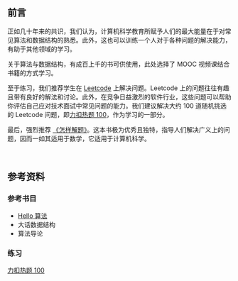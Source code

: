 ## 前言

正如几十年来的共识，我们认为，计算机科学教育所赋予人们的最大能量在于对常见算法和数据结构的熟悉。此外，这也可以训练一个人对于各种问题的解决能力，有助于其他领域的学习。

关于算法与数据结构，有成百上千的书可供使用，此处选择了 MOOC 视频课结合书籍的方式学习。

至于练习，我们推荐学生在 [Leetcode](https://leetcode.com) 上解决问题。Leetcode 上的问题往往有趣且带有良好的解法和讨论。此外，在竞争日益激烈的软件行业，这些问题可以帮助你评估自己应对技术面试中常见问题的能力。我们建议解决大约 100 道随机挑选的 Leetcode 问题，即[力扣热题 100](https://leetcode.cn/problem-list/2cktkvj/)，作为学习的一部分。

最后，强烈推荐 [《怎样解题》](https://book.douban.com/subject/2124114/)。这本书极为优秀且独特，指导人们解决广义上的问题，因而一如其适用于数学，它适用于计算机科学。

<br />

## 参考资料

### 参考书目

- [Hello 算法](https://www.hello-algo.com/chapter_hello_algo/)
- 大话数据结构
- 算法导论

### 练习

[力扣热题 100](https://leetcode.cn/problem-list/2cktkvj/)

